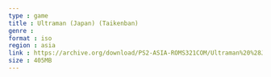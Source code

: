 ```yaml
---
type : game
title : Ultraman (Japan) (Taikenban)
genre : 
format : iso
region : asia
link : https://archive.org/download/PS2-ASIA-ROMS321COM/Ultraman%20%28Japan%29%20%28Taikenban%29.7z
size : 405MB
---
```

